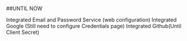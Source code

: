 ##UNTIL NOW

Integrated Email and Password Service (web configuration)
Integrated Google (Still need to configure Credentials page)
Integrated Github(Until Client Secret)